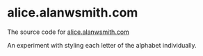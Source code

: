 # alice.alanwsmith.com

The source code for 
[alice.alanwsmith.com](https://alice.alanwsmith.com)

An experiment with styling each letter
of the alphabet individually. 
